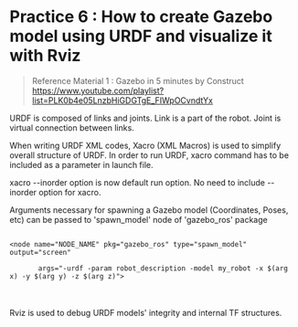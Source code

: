 # Practice 6 : How to create Gazebo model using URDF and visualize it with Rviz

> Reference Material 1 : Gazebo in 5 minutes by Construct
> https://www.youtube.com/playlist?list=PLK0b4e05LnzbHiGDGTgE_FIWpOCvndtYx

URDF is composed of links and joints. Link is a part of the robot. Joint is virtual connection between links.

When writing URDF XML codes, Xacro (XML Macros) is used to simplify overall structure of URDF. In order to run URDF, xacro command has to be included as a parameter in launch file.

xacro --inorder option is now default run option. No need to include --inorder option for xacro.

Arguments necessary for spawning a Gazebo model (Coordinates, Poses, etc) can be passed to 'spawn_model' node of 'gazebo_ros' package    

<code>
&ltnode name="NODE_NAME" pkg="gazebo_ros" type="spawn_model" 
output="screen"<br/>
&nbsp;&nbsp;&nbsp;&nbsp;&nbsp;&nbsp; args="-urdf -param robot_description -model my_robot -x $(arg x) -y $(arg y) -z $(arg z)"&gt
</code>
<br></br>

Rviz is used to debug URDF models' integrity and internal TF structures.
